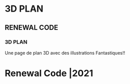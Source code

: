 # 3D PLAN
## RENEWAL CODE
### 3D PLAN
Une page de plan 3D avec des illustrations Fantastiques!!

# Renewal Code |2021
